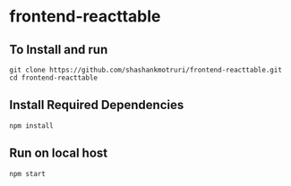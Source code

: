 # frontend-reacttable

## To Install and run 
```git clone https://github.com/shashankmotruri/frontend-reacttable.git```<br >
``` cd frontend-reacttable ``` 
##  Install Required Dependencies 

```npm install```<br >
## Run on local host
```npm start```<br >
